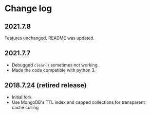 Change log
==========

2021.7.8
--------

Features unchanged, README was updated.

2021.7.7
----------

* Debugged `clear()` sometimes not working.
* Made the code compatible with python 3.

2018.7.24 (retired release)
---------------------------

* Initial fork
* Use MongoDB's TTL index and capped collections for transparent cache culling